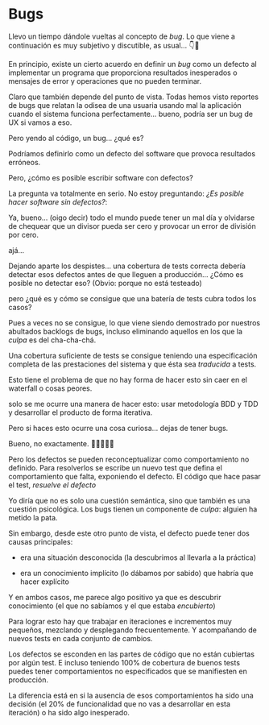 # Bugs

Llevo un tiempo dándole vueltas al concepto de _bug_. Lo que viene a continuación es muy subjetivo y discutible, as usual... 👇🧻

En principio, existe un cierto acuerdo en definir un _bug_ como un defecto al implementar un programa que proporciona resultados inesperados o mensajes de error y operaciones que no pueden terminar.

Claro que también depende del punto de vista. Todas hemos visto reportes de bugs que relatan la odisea de una usuaria usando mal la aplicación cuando el sistema funciona perfectamente... bueno, podría ser un bug de UX si vamos a eso.

Pero yendo al código, un bug... ¿qué es?

Podríamos definirlo como un defecto del software que provoca resultados erróneos.

Pero, ¿cómo es posible escribir software con defectos?

La pregunta va totalmente en serio. No estoy preguntando: _¿Es posible hacer software sin defectos?_:

Ya, bueno... (oigo decir) todo el mundo puede tener un mal día y olvidarse de chequear que un divisor pueda ser cero y provocar un error de división por cero.

ajá...

Dejando aparte los despistes... una cobertura de tests correcta debería detectar esos defectos antes de que lleguen a producción... ¿Cómo es posible no detectar eso? (Obvio: porque no está testeado)

pero ¿qué es y cómo se consigue que una batería de tests cubra todos los casos?

Pues a veces no se consigue, lo que viene siendo demostrado por nuestros abultados backlogs de bugs, incluso eliminando aquellos en los que la _culpa_ es del cha-cha-chá.

Una cobertura suficiente de tests se consigue teniendo una especificación completa de las prestaciones del sistema y que ésta sea _traducida_ a tests.

Esto tiene el problema de que no hay forma de hacer esto sin caer en el waterfall o cosas peores.

solo se me ocurre una manera de hacer esto: usar metodología BDD y TDD y desarrollar el producto de forma iterativa.

Pero si haces esto ocurre una cosa curiosa... dejas de tener bugs.

Bueno, no exactamente. 🤣🤣🤣🤣🤣

Pero los defectos se pueden reconceptualizar como comportamiento no definido. Para resolverlos se escribe un nuevo test que defina el comportamiento que falta, exponiendo el defecto. El código que hace pasar el test, _resuelve el defecto_

Yo diría que no es solo una cuestión semántica, sino que también es una cuestión psicológica. Los bugs tienen un componente de _culpa_: alguien ha metido la pata.

Sin embargo, desde este otro punto de vista, el defecto puede tener dos causas principales:

* era una situación desconocida (la descubrimos al llevarla a la práctica)

* era un conocimiento implícito (lo dábamos por sabido) que habría que hacer explícito

Y en ambos casos, me parece algo positivo ya que es descubrir conocimiento (el que no sabíamos y el que estaba _encubierto_)

Para lograr esto hay que trabajar en iteraciones e incrementos muy pequeños, mezclando y desplegando frecuentemente. Y acompañando de nuevos tests en cada conjunto de cambios.

Los defectos se esconden en las partes de código que no están cubiertas por algún test. E incluso teniendo 100% de cobertura de buenos tests puedes tener comportamientos no especificados que se manifiesten en producción.

La diferencia está en si la ausencia de esos comportamientos ha sido una decisión (el 20% de funcionalidad que no vas a desarrollar en esta iteración) o ha sido algo inesperado.